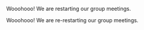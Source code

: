 Wooohooo! We are restarting our group meetings. 

Wooohooo! We are re-restarting our group meetings. 
